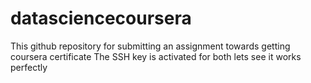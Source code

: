 # datasciencecoursera
This github repository for submitting an assignment towards getting coursera certificate 
The SSH key is activated for both lets see it works perfectly


